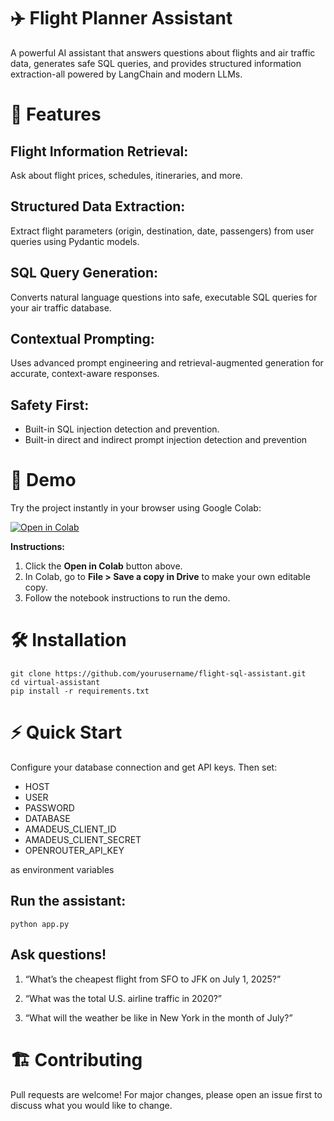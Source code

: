 # ✈️ Flight Planner Assistant

A powerful AI assistant that answers questions about flights and air traffic data, generates safe SQL queries, and provides structured information extraction-all powered by LangChain and modern LLMs.

# 🚀 Features
## Flight Information Retrieval:
Ask about flight prices, schedules, itineraries, and more.

## Structured Data Extraction:
Extract flight parameters (origin, destination, date, passengers) from user queries using Pydantic models.

## SQL Query Generation:
Converts natural language questions into safe, executable SQL queries for your air traffic database.

## Contextual Prompting:
Uses advanced prompt engineering and retrieval-augmented generation for accurate, context-aware responses.

## Safety First:
- Built-in SQL injection detection and prevention.
- Built-in direct and indirect prompt injection detection and prevention

# 🧪 Demo
Try the project instantly in your browser using Google Colab:

<a href="https://colab.research.google.com/github/ouriquco/virtual-assistant/blob/main/virtual_assistant_demo.ipynb" target="_blank">
  <img src="https://img.shields.io/badge/Open%20in-Google%20Colab-orange?logo=google-colab" alt="Open in Colab"/>
</a>

**Instructions:**
1. Click the **Open in Colab** button above.
2. In Colab, go to **File > Save a copy in Drive** to make your own editable copy.
3. Follow the notebook instructions to run the demo.

# 🛠️ Installation
```
git clone https://github.com/yourusername/flight-sql-assistant.git
cd virtual-assistant
pip install -r requirements.txt
```

# ⚡ Quick Start
Configure your database connection and get API keys. Then set:
- HOST
- USER
- PASSWORD
- DATABASE
- AMADEUS_CLIENT_ID
- AMADEUS_CLIENT_SECRET
- OPENROUTER_API_KEY
  
as environment variables

## Run the assistant:
```python app.py```

## Ask questions!

1. “What’s the cheapest flight from SFO to JFK on July 1, 2025?”

2. “What was the total U.S. airline traffic in 2020?”

3. “What will the weather be like in New York in the month of July?”

# 🏗️ Contributing
Pull requests are welcome! For major changes, please open an issue first to discuss what you would like to change.



